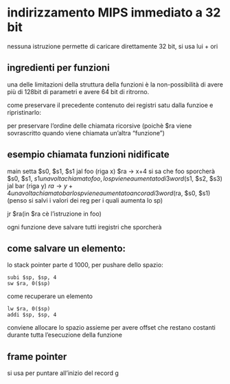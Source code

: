 # indirizzamento MIPS immediato a 32 bit
nessuna istruzione permette di caricare direttamente 32 bit, si usa lui + ori


## ingredienti per funzioni

una delle limitazioni della struttura della funzioni è la non-possibilità di avere più di 128bit di parametri e avere 64 bit di ritrorno.

come preservare il precedente contenuto dei registri satu dalla funzioe e ripristinarlo:

per preservare l’ordine delle chiamata ricorsive (poichè $ra viene sovrascritto quando viene chiamata un’altra “funzione”)

## esempio chiamata funzioni nidificate
main setta $s0, $s1, $s1
jal foo (riga x)
$ra → x+4
si sa che foo sporcherà $s0, $s1, $s1
una volta chiamato foo, lo sp viene aumentato di 3 word ($s1, $s2, $s3)
jal bar (riga y)
$ra → y+4
una volta chiamato bar lo sp viene aumentato ancora di 3 word($ra, $s0, $s1)(penso si salvi i valori dei reg per i quali aumenta lo sp)

jr $ra(in $ra cè l’istruzione in foo)



ogni funzione deve salvare tutti iregistri che sporcherà

## come salvare un elemento:
lo stack pointer parte d 1000, per pushare dello spazio:

```àrmasm
subi $sp, $sp, 4
sw $ra, 0($sp)
```

come recuperare un elemento 
```àrmasm
lw $ra, 0($sp)
addi $sp, $sp, 4
```

conviene allocare lo spazio assieme per avere offset che restano costanti durante tutta l’esecuzione della funzione

## frame pointer
si usa per puntare all’inizio del record g